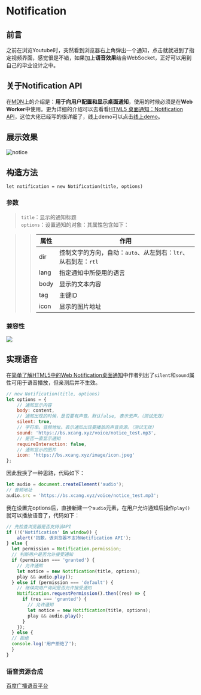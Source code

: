 # Notification
## 前言

之前在浏览Youtube时，突然看到浏览器右上角弹出一个通知，点击就就进到了指定视频界面，感觉很是不错，如果加上**语音效果**结合WebSocket，正好可以用到自己的毕业设计之中。

## 关于Notification API

在[MDN](https://developer.mozilla.org/zh-CN/docs/Web/API/notification)上的介绍是：**用于向用户配置和显示桌面通知**，使用的时候必须是在**Web Worker**中使用。更为详细的介绍可以去看看[HTML5 桌面通知：Notification API](https://juejin.im/post/59ed37f5f265da431e15eaac)，这位大佬已经写的很详细了，线上demo可以点击[线上demo](https://bs.xcang.xyz/notice/)。

## 展示效果

![notice](https://user-gold-cdn.xitu.io/2019/3/8/1695b577f57742fd?w=828&h=222&f=png&s=70197)

## 构造方法

`let notification = new Notification(title, options)`
### 参数
> `title`：显示的通知标题  
> `options`：设置通知的对象：其属性包含如下：  

>> 属性 | 作用
>> ---------| -------------
>> dir | 控制文字的方向，自动：`auto`、从左到右：`ltr`、从右到左：`rtl`
>> lang | 指定通知中所使用的语言
>> body | 显示的文本内容
>> tag | 主键ID
>> icon | 显示的图片地址
### 兼容性


![](https://user-gold-cdn.xitu.io/2019/3/8/1695b8c80bdbe2eb?w=2078&h=228&f=png&s=52227)

## 实现语音

在[简单了解HTML5中的Web Notification桌面通知](https://www.zhangxinxu.com/wordpress/2016/07/know-html5-web-notification/)中作者列出了`silent`和`sound`属性可用于语音播放，但亲测后并不生效。
```javascript
// new Notification(title, options)
let options = {
    // 通知显示内容
    body: content, 
    // 通知出现的时候，是否要有声音。默认false, 表示无声。（测试无效）
    silent: true,
    // 字符串。音频地址。表示通知出现要播放的声音资源。（测试无效）
    sound: 'https://bs.xcang.xyz/voice/notice_test.mp3', 
    // 是否一直显示通知
    requireInteraction: false,
    // 通知显示的图片
    icon: 'https://bs.xcang.xyz/image/icon.jpeg'
};
```
因此我换了一种思路，代码如下：
```javascript
let audio = document.createElement('audio');
// 音频地址
audio.src = 'https://bs.xcang.xyz/voice/notice_test.mp3';
```
我在设置完options后，直接新建一个`audio`元素，在用户允许通知后操作`play()`就可以播放语音了，代码如下：
```javascript
// 先检查浏览器是否支持该API
if (!('Notification' in window)) {
    alert('抱歉，该浏览器不支持Notification API');
} else {
  let permission = Notification.permission;
  // 判断用户是否允许接受通知
  if (permission === 'granted') {
    // 允许通知
    let notice = new Notification(title, options);
    play && audio.play();
  } else if (permission === 'default') {
    // 继续向用户询问是否允许接受通知
    Notification.requestPermission().then((res) => {
      if (res === 'granted') {
    	// 允许通知
    	let notice = new Notification(title, options);
        play && audio.play();
      }
    });
  } else {
  // 拒绝
  console.log('用户拒绝了');
  }
}
```
### 语音资源合成
[百度广播语音平台](https://developer.baidu.com/vcast)
